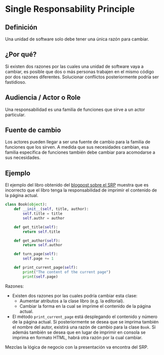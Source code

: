 # Single Responsability Principle
## Definición
Una unidad de software solo debe tener una única razón para cambiar.

## ¿Por qué?
Si existen dos razones por las cuales una unidad de software vaya a cambiar, es
posible que dos o más personas trabajen en el mismo código por dos razones diferentes.
Solucionar conflictos posteriormente podría ser fastidioso.

## Audiencia / Actor o Role
Una responsabilidad es una familia de funciones que sirve a un actor particular.

## Fuente de cambio
Los actores pueden llegar a ser una fuente de cambio para la familia de funciones
que los sirven. A medida que sus necesidades cambian, esa familia específica de
funciones también debe cambiar para acomodarse a sus necesidades.


## Ejemplo
El ejemplo del libro obtenido del [blogpost sobre el SRP](https://code.tutsplus.com/tutorials/solid-part-1-the-single-responsibility-principle--net-36074)
muestra que es incorrecto que el libro tenga la responsabilidad de imprimir el
contenido de la página actual.

```python
class Book(object):
    def __init__(self, title, author):
        self.title = title
        self.authr = author

    def get_title(self):
        return self.title

    def get_author(self):
        return self.author

    def turn_page(self):
        self.page += 1

    def print_current_page(self):
        print("The content of the current page")
        print(self.page)
```

Razones:
- Existen dos razones por las cuales podría cambiar esta clase:
  - Aumentar atributos a la clase libro (e.g. la editorial).
  - Cambiar la forma en la cual se imprime el contenido de la página actual.
- El método `print_current_page` está desplegando el contenido y número de la
página actual. Si posteriormente se desea que se imprima también el nombre del
autor, existirá una razón de cambio para la clase `Book`. Si además también se
desea que en lugar de imprimir en consola se imprima en formato HTML, habrá otra
razón por la cual cambiar.

Mezclas la lógica de negocio con la presentación va encontra del SRP.
